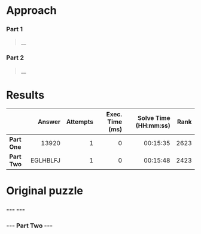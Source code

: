 # Approach
### Part 1
> __


### Part 2
> __

# Results

|              |   Answer | Attempts | Exec. Time (ms) | Solve Time (HH:mm:ss) | Rank |
|--------------|---------:|---------:|----------------:|----------------------:|-----:|
| **Part One** |    13920 |        1 |               0 |              00:15:35 | 2623 |
| **Part Two** | EGLHBLFJ |        1 |               0 |              00:15:48 | 2423 |


# Original puzzle
### ---  ---


### --- Part Two ---
